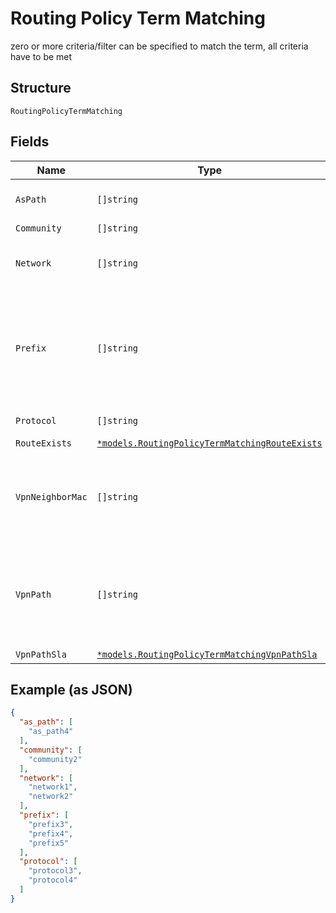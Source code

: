 
# Routing Policy Term Matching

zero or more criteria/filter can be specified to match the term, all criteria have to be met

## Structure

`RoutingPolicyTermMatching`

## Fields

| Name | Type | Tags | Description |
|  --- | --- | --- | --- |
| `AsPath` | `[]string` | Optional | takes regular expression |
| `Community` | `[]string` | Optional | - |
| `Network` | `[]string` | Optional | **Constraints**: *Unique Items Required* |
| `Prefix` | `[]string` | Optional | zero or more criteria/filter can be specified to match the term, all criteria have to be met |
| `Protocol` | `[]string` | Optional | `direct`, `bgp`, `osp`, ... |
| `RouteExists` | [`*models.RoutingPolicyTermMatchingRouteExists`](../../doc/models/routing-policy-term-matching-route-exists.md) | Optional | - |
| `VpnNeighborMac` | `[]string` | Optional | overlay-facing criteria (used for bgp_config where via=vpn) |
| `VpnPath` | `[]string` | Optional | overlay-facing criteria (used for bgp_config where via=vpn)<br>ordered- |
| `VpnPathSla` | [`*models.RoutingPolicyTermMatchingVpnPathSla`](../../doc/models/routing-policy-term-matching-vpn-path-sla.md) | Optional | - |

## Example (as JSON)

```json
{
  "as_path": [
    "as_path4"
  ],
  "community": [
    "community2"
  ],
  "network": [
    "network1",
    "network2"
  ],
  "prefix": [
    "prefix3",
    "prefix4",
    "prefix5"
  ],
  "protocol": [
    "protocol3",
    "protocol4"
  ]
}
```

